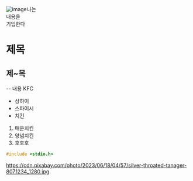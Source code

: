 ![image](https://github.com/hsoo-choi/readme-001/assets/138542051/529ce9d3-b03d-4406-a279-287f57f9af1f)나는<br/>
내용을<br/>
기입한다<br/>

# 제목
## 제~목
--
내용 KFC
* 상하이
* 스파이시
* 치킨
1. 매운치킨
2. 양념치킨
3. 호호호

```cpp
#include <stdio.h>
```


https://cdn.pixabay.com/photo/2023/06/18/04/57/silver-throated-tanager-8071234_1280.jpg
